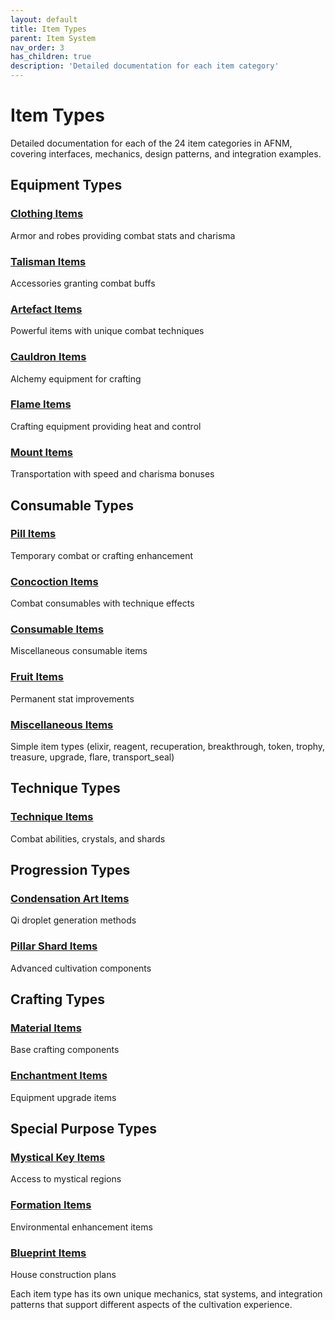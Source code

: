 ```yaml
---
layout: default
title: Item Types
parent: Item System
nav_order: 3
has_children: true
description: 'Detailed documentation for each item category'
---
```


# Item Types

Detailed documentation for each of the 24 item categories in AFNM, covering interfaces, mechanics, design patterns, and integration examples.

## Equipment Types

### [Clothing Items](clothing)
Armor and robes providing combat stats and charisma

### [Talisman Items](talisman)
Accessories granting combat buffs

### [Artefact Items](artefact)
Powerful items with unique combat techniques

### [Cauldron Items](cauldron)
Alchemy equipment for crafting

### [Flame Items](flame)
Crafting equipment providing heat and control

### [Mount Items](mount)
Transportation with speed and charisma bonuses

## Consumable Types

### [Pill Items](pill)
Temporary combat or crafting enhancement

### [Concoction Items](concoction)
Combat consumables with technique effects

### [Consumable Items](consumable)
Miscellaneous consumable items

### [Fruit Items](fruit)
Permanent stat improvements

### [Miscellaneous Items](miscellaneous)
Simple item types (elixir, reagent, recuperation, breakthrough, token, trophy, treasure, upgrade, flare, transport_seal)

## Technique Types

### [Technique Items](technique)
Combat abilities, crystals, and shards

## Progression Types

### [Condensation Art Items](condensation_art)
Qi droplet generation methods

### [Pillar Shard Items](pillar_shard)
Advanced cultivation components

## Crafting Types

### [Material Items](material)
Base crafting components

### [Enchantment Items](enchantment)
Equipment upgrade items

## Special Purpose Types

### [Mystical Key Items](mystical_key)
Access to mystical regions

### [Formation Items](formation)
Environmental enhancement items

### [Blueprint Items](blueprint)
House construction plans

Each item type has its own unique mechanics, stat systems, and integration patterns that support different aspects of the cultivation experience.
